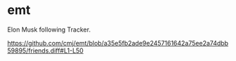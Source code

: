 # emt
Elon Musk following Tracker.

https://github.com/cmj/emt/blob/a35e5fb2ade9e2457161642a75ee2a74dbb59895/friends.diff#L1-L50
